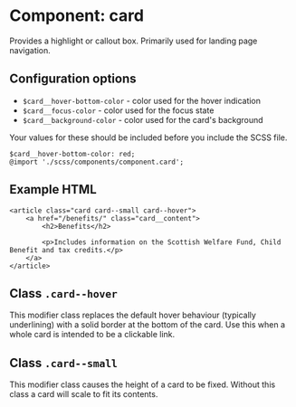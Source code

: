 # Component: card

Provides a highlight or callout box. Primarily used for landing page navigation.

## Configuration options

* `$card__hover-bottom-color` - color used for the hover indication
* `$card__focus-color` - color used for the focus state
* `$card__background-color` - color used for the card's background

Your values for these should be included before you include the SCSS file.

    $card__hover-bottom-color: red;
    @import './scss/components/component.card';

## Example HTML

    <article class="card card--small card--hover">
        <a href="/benefits/" class="card__content">
            <h2>Benefits</h2>

            <p>Includes information on the Scottish Welfare Fund, Child Benefit and tax credits.</p>
        </a>
    </article>

## Class `.card--hover`

This modifier class replaces the default hover behaviour (typically underlining) with a solid border at the bottom of the card. Use this when a whole card is intended to be a clickable link.

## Class `.card--small`

This modifier class causes the height of a card to be fixed. Without this class a card will scale to fit its contents.
